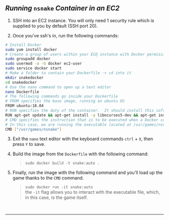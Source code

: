 ## *Running* `nsnake` *Container in an EC2* 

1. SSH into an EC2 instance.  You will only need 1 security rule which is supplied to you by default (SSH port 20).

2. Once you've ssh's in, run the following commands:

``` sh
# Install Docker
sudo yum install docker
# Create a group of users within your EC@ instance with Docker permissions
sudo groupadd docker
sudo usermod -a -G docker ec2-user
sudo service docker start
# Make a folder to contain your Dockerfile -> cd into it
mkdir snakedocker
cd snakedocker
# Use the nano command to open up a text editor
nano Dockerfile
# The following commands go inside your Dockerfile
# FROM specifies the base image, running an ubuntu OS
FROM ubuntu:18.04
# RUN specifies the duty of the container.  It should install this software
RUN apt-get update && apt-get install -y libncurses5-dev && apt-get install -y nsnake
# CMD specifies the instruction that is to be executed when a Docker container starts
# In this case, we are running the executable located at /usr/games/nsnake within the nginx container
CMD ["/usr/games/nsnake"]
```

3. Exit the `nano` text editor with the keyboard commands `ctrl` + `X`, then press `Y` to save.

4. Build the image from the `Dockerfile` with the following command: 
    >`sudo docker build -t snake:auto .`
    
5. Finally, run the image with the following command and you'll load up the game thanks to the `CMD` command.
    >`sudo docker run -it snake:auto` <br>
        the `-it` flag allows you to interact with the executable file, which, in this case, is the game itself.
<br>

<hr>

<br>